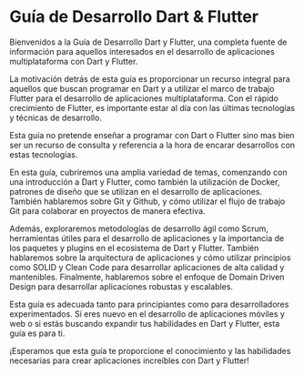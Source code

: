 # Guía de Desarrollo Dart & Flutter

Bienvenidos a la Guía de Desarrollo Dart y Flutter, una completa fuente de información para aquellos interesados en el desarrollo de aplicaciones multiplataforma con Dart y Flutter.

La motivación detrás de esta guía es proporcionar un recurso integral para aquellos que buscan programar en Dart y a utilizar el marco de trabajo Flutter para el desarrollo de aplicaciones multiplataforma. Con el rápido crecimiento de Flutter, es importante estar al día con las últimas tecnologías y técnicas de desarrollo.

Esta guía no pretende enseñar a programar con Dart o Flutter sino mas bien ser un recurso de consulta y referencia a la hora de encarar desarrollos con estas tecnologías.

En esta guía, cubriremos una amplia variedad de temas, comenzando con una introducción a Dart y Flutter, como también la utilización de Docker, patrones de diseño que se utilizan en el desarrollo de aplicaciones. También hablaremos sobre Git y Github, y cómo utilizar el flujo de trabajo Git para colaborar en proyectos de manera efectiva.

Además, exploraremos metodologías de desarrollo ágil como Scrum, herramientas útiles para el desarrollo de aplicaciones y la importancia de los paquetes y plugins en el ecosistema de Dart y Flutter. También hablaremos sobre la arquitectura de aplicaciones y cómo utilizar principios como SOLID y Clean Code para desarrollar aplicaciones de alta calidad y mantenibles. Finalmente, hablaremos sobre el enfoque de Domain Driven Design para desarrollar aplicaciones robustas y escalables.

Esta guía es adecuada tanto para principiantes como para desarrolladores experimentados. Si eres nuevo en el desarrollo de aplicaciones móviles y web o si estás buscando expandir tus habilidades en Dart y Flutter, esta guía es para ti.

¡Esperamos que esta guía te proporcione el conocimiento y las habilidades necesarias para crear aplicaciones increíbles con Dart y Flutter!

